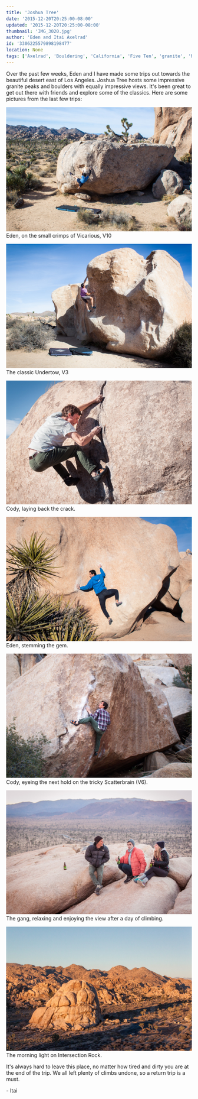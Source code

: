 ```yaml
---
title: 'Joshua Tree'
date: '2015-12-20T20:25:00-08:00'
updated: '2015-12-20T20:25:00-08:00'
thumbnail: 'IMG_3020.jpg'
author: 'Eden and Itai Axelrad'
id: '3306225579898198477'
location: None
tags: ['Axelrad', 'Bouldering', 'California', 'Five Ten', 'granite', 'highball', 'Joshua', 'Tree']
---
```


Over the past few weeks, Eden and I have made some trips out towards the beautiful desert east of Los Angeles. Joshua Tree hosts some impressive granite peaks and boulders with equally impressive views. It's been great to get out there with friends and explore some of the classics. Here are some pictures from the last few trips:

![image alt](/images/IMG_3020.jpg)Eden, on the small crimps of Vicarious, V10

![image alt](/images/IMG_3023.jpg)The classic Undertow, V3

![image alt](/images/IMG_3254.jpg)Cody, laying back the crack.

![image alt](/images/IMG_3260.jpg)Eden, stemming the gem.

![image alt](/images/IMG_3257.jpg)Cody, eyeing the next hold on the tricky Scatterbrain (V6).

![image alt](/images/IMG_3277.jpg)The gang, relaxing and enjoying the view after a day of climbing.

![image alt](/images/IMG_3302.jpg)The morning light on Intersection Rock.

It's always hard to leave this place, no matter how tired and dirty you are at the end of the trip. We all left plenty of climbs undone, so a return trip is a must.

\- Itai
